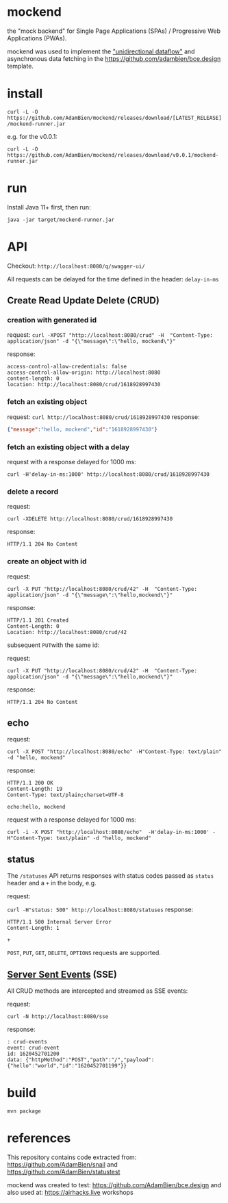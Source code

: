 # mockend

the "mock backend" for Single Page Applications (SPAs) / Progressive Web Applications (PWAs). 

mockend was used to implement the ["unidirectional dataflow"](https://adambien.blog/roller/abien/entry/unidirectional_data_flow_example_with) and asynchronous data fetching in the https://github.com/adambien/bce.design template.

# install

`curl -L -O https://github.com/AdamBien/mockend/releases/download/[LATEST_RELEASE]/mockend-runner.jar`

e.g. for the v0.0.1:

`curl -L -O https://github.com/AdamBien/mockend/releases/download/v0.0.1/mockend-runner.jar`

# run

Install Java 11+ first, then run:

`java -jar target/mockend-runner.jar`

# API

Checkout: `http://localhost:8080/q/swagger-ui/`

All requests can be delayed for the time defined in the header: `delay-in-ms`

## Create Read Update Delete (CRUD)

### creation with generated id

request: `curl -XPOST "http://localhost:8080/crud" -H  "Content-Type: application/json" -d "{\"message\":\"hello, mockend\"}"`

response: 
```
access-control-allow-credentials: false 
access-control-allow-origin: http://localhost:8080 
content-length: 0 
location: http://localhost:8080/crud/1618928997430
```

### fetch an existing object

request: `curl http://localhost:8080/crud/1618928997430`
response: 
```json
{"message":"hello, mockend","id":"1618928997430"}
```

### fetch an existing object with a delay

request with a response delayed for 1000 ms:

`curl -H'delay-in-ms:1000' http://localhost:8080/crud/1618928997430`

### delete a record

request:

`curl -XDELETE http://localhost:8080/crud/1618928997430`

response:

`HTTP/1.1 204 No Content`

### create an object with id

request:

`curl -X PUT "http://localhost:8080/crud/42" -H  "Content-Type: application/json" -d "{\"message\":\"hello,mockend\"}"`

response: 

```
HTTP/1.1 201 Created
Content-Length: 0
Location: http://localhost:8080/crud/42
```

subsequent `PUT`with the same id:

request:

`curl -X PUT "http://localhost:8080/crud/42" -H  "Content-Type: application/json" -d "{\"message\":\"hello,mockend\"}"`

response:

`HTTP/1.1 204 No Content`

## echo

request:

`curl -X POST "http://localhost:8080/echo" -H"Content-Type: text/plain" -d "hello, mockend"`

response:

```
HTTP/1.1 200 OK
Content-Length: 19
Content-Type: text/plain;charset=UTF-8

echo:hello, mockend
```

request with a response delayed for 1000 ms:

`curl -i -X POST "http://localhost:8080/echo"  -H'delay-in-ms:1000' -H"Content-Type: text/plain" -d "hello, mockend"`

## status

The `/statuses` API returns responses with status codes passed as `status` header and a `+` in the body, e.g.

request:

`curl -H"status: 500" http://localhost:8080/statuses`
response:

```
HTTP/1.1 500 Internal Server Error
Content-Length: 1

+
```

`POST`, `PUT`, `GET`, `DELETE`, `OPTIONS` requests are supported.

## [Server Sent Events](https://www.w3.org/TR/2021/SPSD-eventsource-20210128/) (SSE)

All CRUD methods are intercepted and streamed as SSE events:

request:

`curl -N http://localhost:8080/sse`

response:

```
: crud-events
event: crud-event
id: 1620452701200
data: {"httpMethod":"POST","path":"/","payload":{"hello":"world","id":"1620452701199"}}
```

# build

`mvn package`

# references

This repository contains code extracted from: https://github.com/AdamBien/snail and https://github.com/AdamBien/statustest

mockend was created to test: https://github.com/AdamBien/bce.design and also used at: https://airhacks.live workshops
